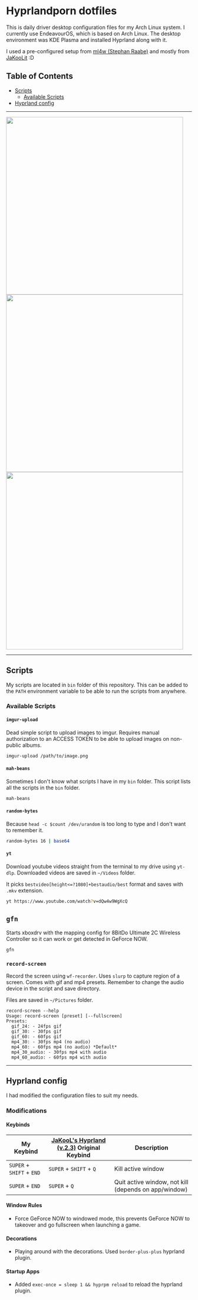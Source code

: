# Hyprlandporn dotfiles

This is daily driver desktop configuration files for my Arch Linux system. I currently use EndeavourOS, which is based on Arch Linux. The desktop environment was KDE Plasma and installed Hyprland along with it.

I used a pre-configured setup from [ml4w (Stephan Raabe)](https://github.com/mylinuxforwork/) and mostly from [JaKooLit](https://github.com/JaKooLit/) :D

## Table of Contents

- [Scripts](#scripts)
  - [Available Scripts](#available-scripts)
- [Hyprland config](#hyprland-config)

-----------------
<img src="https://markterence.github.io/images/hyprland/swappy-20250228-234939.png?w=cache_busting" width="480"/>
<img src="https://markterence.github.io/images/hyprland/swappy-20250321-122003.png?v=cache_bust" width="480"/>
<img src="https://markterence.github.io/images/hyprland/swappy-20250321-122027.png?cache_buster=1" width="480"/>

------------------

## Scripts

My scripts are located in `bin` folder of this repository. This can be added to the `PATH` environment variable to be able to run the scripts from anywhere.

### Available Scripts

#### `imgur-upload`

Dead simple script to upload images to imgur. Requires manual authorization to an ACCESS TOKEN to be able to upload images on non-public albums.

```sh
imgur-upload /path/to/image.png
```

#### `mah-beans`

Sometimes I don't know what scripts I have in my `bin` folder. This script lists all the scripts in the `bin` folder.

```sh
mah-beans
```

#### `random-bytes`

Because `head -c $count /dev/urandom` is too long to type and I don't want to remember it.

```sh
random-bytes 16 | base64
```

#### `yt`

Download youtube videos straight from the terminal to my drive using `yt-dlp`. Downloaded videos are saved in `~/Videos` folder.

It picks `bestvideo[height<=?1080]+bestaudio/best` format and saves with `.mkv` extension.

```sh
yt https://www.youtube.com/watch?v=dQw4w9WgXcQ
```

## `gfn`

Starts xboxdrv with the mapping config for 8BitDo Ultimate 2C Wireless Controller so it can work or get detected in GeForce NOW.

```
gfn
```

### `record-screen`

Record the screen using `wf-recorder`. Uses `slurp` to capture region of a screen. 
Comes with gif and mp4 presets. Remember to change the audio device in the script and save directory.

Files are saved in `~/Pictures` folder.

```shell
record-screen --help
Usage: record-screen [preset] [--fullscreen]
Presets:
  gif_24: - 24fps gif
  gif_30: - 30fps gif
  gif_60: - 60fps gif
  mp4_30: - 30fps mp4 (no audio)
  mp4_60: - 60fps mp4 (no audio) *Default*
  mp4_30_audio: - 30fps mp4 with audio
  mp4_60_audio: - 60fps mp4 with audio
```

---------

## Hyprland config 

I had modified the configuration files to suit my needs. 

### Modifications

#### Keybinds

| My Keybind | [JaKooL's Hyprland (v.2.3)](https://github.com/JaKooLit/Hyprland-Dots) Original Keybind | Description |
| --- | --- | --- |
| `SUPER` + `SHIFT` + `END` | `SUPER` + `SHIFT` + `Q` | Kill active window |
| `SUPER` + `END` | `SUPER` + `Q` | Quit active window, not kill (depends on app/window) |

#### Window Rules

- Force GeForce NOW to windowed mode, this prevents GeForce NOW to takeover and go fullscreen when launching a game.

#### Decorations

- Playing around with the decorations. Used `border-plus-plus` hyprland plugin.

#### Startup Apps

- Added `exec-once = sleep 1 && hyprpm reload` to reload the hyprland plugin.
